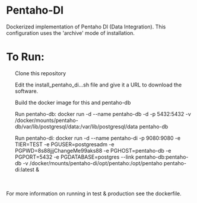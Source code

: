 # Pentaho-DI
Dockerized implementation of Pentaho DI (Data Integration).  This configuration uses the 'archive' mode of installation.

# To Run:
<ul>Clone this repository</ul>
<ul>Edit the install_pentaho_di...sh file and give it a URL to download the software.</ul>
<ul>Build the docker image for this and pentaho-db</ul>
<ul>Run pentaho-db: docker run -d --name pentaho-db -d -p 5432:5432 -v /docker/mounts/pentaho-db/var/lib/postgresql/data:/var/lib/postgresql/data pentaho-db</ul>
<ul>Run pentaho-di: docker run -d --name pentaho-di -p 9080:9080 -e TIER=TEST -e PGUSER=postgresadm -e PGPWD=8s88jjjChangeMe99aks88 -e PGHOST=pentaho-db -e PGPORT=5432 -e PGDATABASE=postgres --link pentaho-db:pentaho-db -v /docker/mounts/pentaho-di/opt/pentaho:/opt/pentaho pentaho-di:latest &</ul>
<br><br>
For more information on running in test & production see the dockerfile.